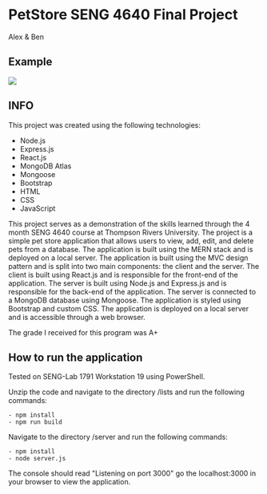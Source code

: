 # PetStore SENG 4640 Final Project
Alex & Ben

## Example

<img src="images\Petstore_Example.gif">

## INFO

This project was created using the following technologies:
- Node.js
- Express.js
- React.js
- MongoDB Atlas
- Mongoose
- Bootstrap
- HTML
- CSS
- JavaScript

This project serves as a demonstration of the skills learned through the 4 month SENG 4640 course at Thompson Rivers University. The project is a simple pet store application that allows users to view, add, edit, and delete pets from a database. The application is built using the MERN stack and is deployed on a local server. The application is built using the MVC design pattern and is split into two main components: the client and the server. The client is built using React.js and is responsible for the front-end of the application. The server is built using Node.js and Express.js and is responsible for the back-end of the application. The server is connected to a MongoDB database using Mongoose. The application is styled using Bootstrap and custom CSS. The application is deployed on a local server and is accessible through a web browser. 

The grade I received for this program was A+

## How to run the application
Tested on SENG-Lab 1791 Workstation 19 using PowerShell.

Unzip the code and navigate to the directory /lists and run the following commands:

    - npm install
    - npm run build

Navigate to the directory /server and run the following commands:
    
    - npm install
    - node server.js

The console should read "Listening on port 3000" go the localhost:3000 in your browser to view the application.
